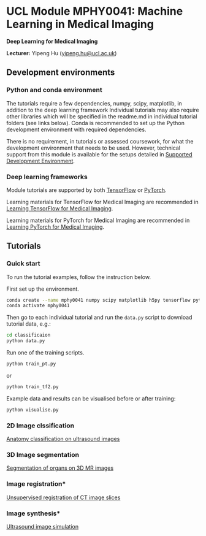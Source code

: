 # UCL Module MPHY0041: Machine Learning in Medical Imaging

**Deep Learning for Medical Imaging**  

**Lecturer:** Yipeng Hu (yipeng.hu@ucl.ac.uk)

## Development environments 

### Python and conda environment
The tutorials require a few dependencies, numpy, scipy, matplotlib, in addition to the deep learning framework  Individual tutorials may also require other libraries which will be specified in the readme.md in individual tutorial folders (see links below). Conda is recommended to set up the Python development environment with required dependencies. 

There is no requirement, in tutorials or assessed coursework, for what the development environment that needs to be used. However, technical support from this module is available for the setups detailed in [Supported Development Environment](docs/env.md). 

### Deep learning frameworks
Module tutorials are supported by both [TensorFlow](https://www.tensorflow.org/) or [PyTorch](https://pytorch.org/). 


Learning materials for TensorFlow for Medical Imaging are recommended in [Learning TensorFlow for Medical Imaging](docs/tensorflow.md).

Learning materials for PyTorch for Medical Imaging are recommended in [Learning PyTorch for Medical Imaging](docs/pytorch.md).


## Tutorials
### Quick start
To run the tutorial examples, follow the instruction below.

First set up the environment.
``` bash
conda create --name mphy0041 numpy scipy matplotlib h5py tensorflow pytorch
conda activate mphy0041
```

Then go to each individual tutorial and run the `data.py` script to download tutorial data, e.g.:
``` bash
cd classificaion
python data.py
```

Run one of the training scripts.

``` bash
python train_pt.py
```

or 

``` bash
python train_tf2.py
```

Example data and results can be visualised before or after training:
``` bash
python visualise.py
```

### 2D Image clssification
[Anatomy classification on ultrasound images](tutorial/classification/readme.md)

### 3D Image segmentation
[Segmentation of organs on 3D MR images](tutorial/segmentation/readme.md)

### Image registration*
[Unsupervised registration of CT image slices](tutorial/registration/readme.md)

### Image synthesis*
[Ultrasound image simulation](tutorial/synthesis/readme.md)

